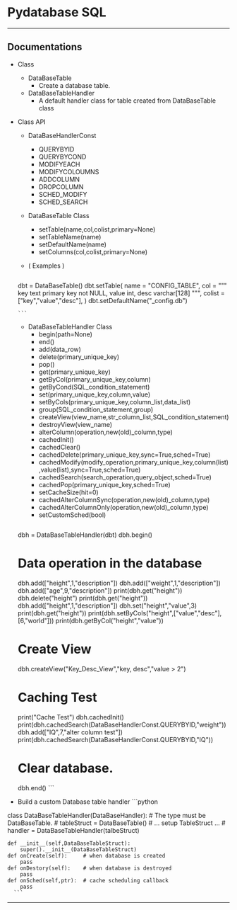 # Pydatabase SQL
---------------------------------------
## Documentations
* Class
  * DataBaseTable
    * Create a database table.
  * DataBaseTableHandler
    * A default handler class for table created from DataBaseTable class
    
* Class API
    * DataBaseHandlerConst
      * QUERYBYID
      * QUERYBYCOND
      * MODIFYEACH
      * MODIFYCOLOUMNS
      * ADDCOLUMN
      * DROPCOLUMN
      * SCHED_MODIFY
      * SCHED_SEARCH
      
    * DataBaseTable Class
      * setTable(name,col,colist,primary=None)
      * setTableName(name)     
      * setDefaultName(name)
      * setColumns(col,colist,primary=None)
    * ( Examples ) 
      ```python
    dbt = DataBaseTable()
    dbt.setTable(
                    name   = "CONFIG_TABLE",
                    col    = """
                            key    text primary key not NULL,
                            value  int,
                            desc   varchar[128]
                            """,
                    colist = ["key","value","desc"],
                )
    dbt.setDefaultName("_config.db")

      ```
    * DataBaseTableHandler Class
      * begin(path=None)
      * end()
      * add(data_row)
      * delete(primary_unique_key)
      * pop()
      * get(primary_unique_key)
      * getByCol(primary_unique_key,column)
      * getByCond(SQL_condition_statement)
      * set(primary_unique_key,column,value)
      * setByCols(primary_unique_key,column_list,data_list)
      * group(SQL_condition_statement,group)
      * createView(view_name,str_column_list,SQL_condition_statement)
      * destroyView(view_name)
      * alterColumn(operation,new(old)_column,type)
      * cachedInit()
      * cachedClear()
      * cachedDelete(primary_unique_key,sync=True,sched=True)
      * cachedModify(modify_operation,primary_unique_key,column(list),value(list),sync=True,sched=True)
      * cachedSearch(search_operation,query_object,sched=True)
      * cachedPop(primary_unique_key,sched=True)
      * setCacheSize(hit=0)
      * cachedAlterColumnSync(operation,new(old)_column,type)
      * cachedAlterColumnOnly(operation,new(old)_column,type)
      * setCustomSched(bool)
      ```python
    dbh = DataBaseTableHandler(dbt)
    dbh.begin()
  
    # Data operation in the database
    dbh.add(["height",1,"description"])
    dbh.add(["weight",1,"description"])
    dbh.add(["age",9,"description"])
    print(dbh.get("height"))
    dbh.delete("height")
    print(dbh.get("height"))
    dbh.add(["height",1,"description"])
    dbh.set("height","value",3)
    print(dbh.get("height"))
    print(dbh.setByCols("height",["value","desc"],[6,"world"]))
    print(dbh.getByCol("height","value"))

    # Create View
    dbh.createView("Key_Desc_View","key, desc","value > 2")

    # Caching Test
    print("Cache Test")
    dbh.cachedInit()
    print(dbh.cachedSearch(DataBaseHandlerConst.QUERYBYID,"weight"))
    dbh.add(["IQ",7,"alter column test"])
    print(dbh.cachedSearch(DataBaseHandlerConst.QUERYBYID,"IQ"))

    # Clear database.
    dbh.end()
      ```

* Build a custom Database table handler
      ```python

class DataBaseTableHandler(DataBaseHandler):
    # The type must be DataBaseTable.
    # tableStruct = DataBaseTable()
    # ... setup TableStruct ...
    # handler = DataBaseTableHandler(talbeStruct)
    
    def __init__(self,DataBaseTableStruct):
        super().__init__(DataBaseTableStruct)
    def onCreate(self):     # when database is created
        pass
    def onDestory(self):    # when database is destroyed
        pass
    def onSched(self,ptr):  # cache scheduling callback
        pass
      ```
      
---------------------------------------